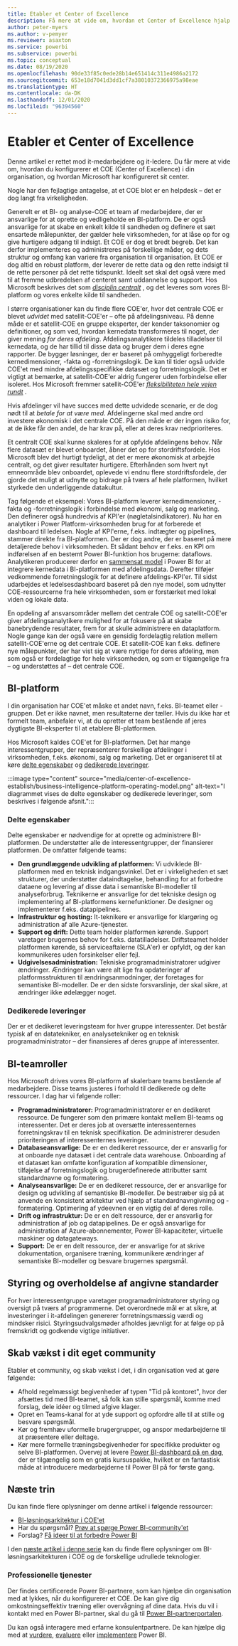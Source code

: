 ```yaml
---
title: Etabler et Center of Excellence
description: Få mere at vide om, hvordan et Center of Excellence hjalp Microsoft med at oprette en standardiseret analyse- og dataplatform til at give adgang til indsigt med den rigtige driftsmodel, engagement af interessenter samt delte og dedikerede investeringer.
author: peter-myers
ms.author: v-pemyer
ms.reviewer: asaxton
ms.service: powerbi
ms.subservice: powerbi
ms.topic: conceptual
ms.date: 08/19/2020
ms.openlocfilehash: 90de33f85c0ede28b14e651414c311e4986a2172
ms.sourcegitcommit: 653e18d7041d3dd1cf7a38010372366975a98eae
ms.translationtype: HT
ms.contentlocale: da-DK
ms.lasthandoff: 12/01/2020
ms.locfileid: "96394560"
---
```

# <a name="establish-a-center-of-excellence"></a>Etabler et Center of Excellence

Denne artikel er rettet mod it-medarbejdere og it-ledere. Du får mere at vide om, hvordan du konfigurerer et COE (Center of Excellence) i din organisation, og hvordan Microsoft har konfigureret sit center.

Nogle har den fejlagtige antagelse, at et COE blot er en helpdesk – det er dog langt fra virkeligheden.

Generelt er et BI- og analyse-COE et team af medarbejdere, der er ansvarlige for at oprette og vedligeholde en BI-platform. De er også ansvarlige for at skabe en enkelt kilde til sandheden og definere et sæt ensartede målepunkter, der gælder hele virksomheden, for at låse op for og give hurtigere adgang til indsigt. Et COE er dog et bredt begreb. Det kan derfor implementeres og administreres på forskellige måder, og dets struktur og omfang kan variere fra organisation til organisation. Et COE er dog altid en robust platform, der leverer de rette data og den rette indsigt til de rette personer på det rette tidspunkt. Ideelt set skal det også være med til at fremme udbredelsen af centeret samt uddannelse og support. Hos Microsoft beskrives det som _[disciplin centralt](center-of-excellence-microsoft-business-intelligence-transformation.md#discipline-at-the-core)_ , og det leveres som vores BI-platform og vores enkelte kilde til sandheden.

I større organisationer kan du finde flere COE'er, hvor det centrale COE er blevet _udvidet_ med satellit-COE'er – ofte på afdelingsniveau. På denne måde er et satellit-COE en gruppe eksperter, der kender taksonomier og definitioner, og som ved, hvordan kernedata transformeres til noget, der giver mening _for deres afdeling_. Afdelingsanalytikere tildeles tilladelser til kernedata, og de har tillid til disse data og bruger dem i deres egne rapporter. De bygger løsninger, der er baseret på omhyggeligt forberedte kernedimensioner, -fakta og -forretningslogik. De kan til tider også udvide COE'et med mindre afdelingsspecifikke datasæt og forretningslogik. Det er vigtigt at bemærke, at satellit-COE'er aldrig fungerer uden forbindelse eller isoleret. Hos Microsoft fremmer satellit-COE'er _[fleksibiliteten hele vejen rundt](center-of-excellence-microsoft-business-intelligence-transformation.md#flexibility-at-the-edge)_ .

Hvis afdelinger vil have succes med dette udvidede scenarie, er de dog nødt til at _betale for at være med_. Afdelingerne skal med andre ord investere økonomisk i det centrale COE. På den måde er der ingen risiko for, at de ikke får den andel, de har krav på, eller at deres krav nedprioriteres.

Et centralt COE skal kunne skaleres for at opfylde afdelingens behov. Når flere datasæt er blevet onboardet, åbner det op for stordriftsfordele. Hos Microsoft blev det hurtigt tydeligt, at det er mere økonomisk at arbejde centralt, og det giver resultater hurtigere. Efterhånden som hvert nyt emneområde blev onboardet, oplevede vi endnu flere stordriftsfordele, der gjorde det muligt at udnytte og bidrage på tværs af hele platformen, hvilket styrkede den underliggende datakultur.

Tag følgende et eksempel: Vores BI-platform leverer kernedimensioner, -fakta og -forretningslogik i forbindelse med økonomi, salg og marketing. Den definerer også hundredvis af KPI'er (nøgletalsindikatorer). Nu har en analytiker i Power Platform-virksomheden brug for at forberede et dashboard til ledelsen. Nogle af KPI'erne, f.eks. indtægter og pipelines, stammer direkte fra BI-platformen. Der er dog andre, der er baseret på mere detaljerede behov i virksomheden. Et sådant behov er f.eks. en KPI om indførelsen af en bestemt Power BI-funktion hos brugerne: dataflows. Analytikeren producerer derfor en [sammensat model](composite-model-guidance.md) i Power BI for at integrere kernedata i BI-platformen med afdelingsdata. Derefter tilføjer vedkommende forretningslogik for at definere afdelings-KPI'er. Til sidst udarbejdes et ledelsesdashboard baseret på den nye model, som udnytter COE-ressourcerne fra hele virksomheden, som er forstærket med lokal viden og lokale data.

En opdeling af ansvarsområder mellem det centrale COE og satellit-COE'er giver afdelingsanalytikere mulighed for at fokusere på at skabe banebrydende resultater, frem for at skulle administrere en dataplatform. Nogle gange kan der også være en gensidig fordelagtig relation mellem satellit-COE'erne og det centrale COE. Et satellit-COE kan f.eks. definere nye målepunkter, der har vist sig at være nyttige for deres afdeling, men som også er fordelagtige for hele virksomheden, og som er tilgængelige fra – og understøttes af – det centrale COE.

## <a name="bi-platform"></a>BI-platform

I din organisation har COE'et måske et andet navn, f.eks. BI-teamet eller -gruppen. Det er ikke navnet, men resultaterne der tæller. Hvis du ikke har et formelt team, anbefaler vi, at du opretter et team bestående af jeres dygtigste BI-eksperter til at etablere BI-platformen.

Hos Microsoft kaldes COE'et for BI-platformen. Det har mange interessentgrupper, der repræsenterer forskellige afdelinger i virksomheden, f.eks. økonomi, salg og marketing. Det er organiseret til at køre [delte egenskaber](#shared-capabilities) og [dedikerede leveringer](#dedicated-deliveries).

:::image type="content" source="media/center-of-excellence-establish/business-intelligence-platform-operating-model.png" alt-text="I diagrammet vises de delte egenskaber og dedikerede leveringer, som beskrives i følgende afsnit.":::

### <a name="shared-capabilities"></a>Delte egenskaber

Delte egenskaber er nødvendige for at oprette og administrere BI-platformen. De understøtter alle de interessentgrupper, der finansierer platformen. De omfatter følgende teams:

- **Den grundlæggende udvikling af platformen:** Vi udviklede BI-platformen med en teknisk indgangsvinkel. Det er i virkeligheden et sæt strukturer, der understøtter dataindtagelse, behandling for at forbedre dataene og levering af disse data i semantiske BI-modeller til analyseforbrug. Teknikerne er ansvarlige for det tekniske design og implementering af BI-platformens kernefunktioner. De designer og implementerer f.eks. datapipelines.
- **Infrastruktur og hosting:** It-teknikere er ansvarlige for klargøring og administration af alle Azure-tjenester.
- **Support og drift:** Dette team holder platformen kørende. Support varetager brugernes behov for f.eks. datatilladelser. Driftsteamet holder platformen kørende, så serviceaftalerne (SLA'er) er opfyldt, og der kan kommunikeres uden forsinkelser eller fejl.
- **Udgivelsesadministration:** Tekniske programadministratorer udgiver ændringer. Ændringer kan være alt lige fra opdateringer af platformsstrukturen til ændringsanmodninger, der foretages for semantiske BI-modeller. De er den sidste forsvarslinje, der skal sikre, at ændringer ikke ødelægger noget.

### <a name="dedicated-deliveries"></a>Dedikerede leveringer

Der er et dedikeret leveringsteam for hver gruppe interessenter. Det består typisk af en datatekniker, en analysetekniker og en teknisk programadministrator – der finansieres af deres gruppe af interessenter.

## <a name="bi-team-roles"></a>BI-teamroller

Hos Microsoft drives vores BI-platform af skalerbare teams bestående af medarbejdere. Disse teams justeres i forhold til dedikerede og delte ressourcer. I dag har vi følgende roller:

- **Programadministratorer:** Programadministratorer er en dedikeret ressource. De fungerer som den primære kontakt mellem BI-teams og interessenter. Det er deres job at oversætte interessenternes forretningskrav til en teknisk specifikation. De administrerer desuden prioriteringen af interessenternes leveringer.
- **Databaseansvarlige:** De er en dedikeret ressource, der er ansvarlig for at onboarde nye datasæt i det centrale data warehouse. Onboarding af et datasæt kan omfatte konfiguration af kompatible dimensioner, tilføjelse af forretningslogik og brugerdefinerede attributter samt standardnavne og formatering.
- **Analyseansvarlige:** De er en dedikeret ressource, der er ansvarlige for design og udvikling af semantiske BI-modeller. De bestræber sig på at anvende en konsistent arkitektur ved hjælp af standardnavngivning og -formatering. Optimering af ydeevnen er en vigtig del af deres rolle.
- **Drift og infrastruktur:** De er en delt ressource, der er ansvarlig for administration af job og datapipelines. De er også ansvarlige for administration af Azure-abonnementer, Power BI-kapaciteter, virtuelle maskiner og datagateways.
- **Support:** De er en delt ressource, der er ansvarlige for at skrive dokumentation, organisere træning, kommunikere ændringer af semantiske BI-modeller og besvare brugernes spørgsmål.

## <a name="governance-and-compliance"></a>Styring og overholdelse af angivne standarder

For hver interessentgruppe varetager programadministratorer styring og oversigt på tværs af programmerne. Det overordnede mål er at sikre, at investeringer i it-afdelingen genererer forretningsmæssig værdi og mindsker risici. Styringsudvalgsmøder afholdes jævnligt for at følge op på fremskridt og godkende vigtige initiativer.

## <a name="grow-your-own-community"></a>Skab vækst i dit eget community

Etabler et community, og skab vækst i det, i din organisation ved at gøre følgende:

- Afhold regelmæssigt begivenheder af typen "Tid på kontoret", hvor der afsættes tid med BI-teamet, så folk kan stille spørgsmål, komme med forslag, dele idéer og tilmed afgive klager.
- Opret en Teams-kanal for at yde support og opfordre alle til at stille og besvare spørgsmål.
- Kør og fremhæv uformelle brugergrupper, og anspor medarbejderne til at præsentere eller deltage.
- Kør mere formelle træningsbegivenheder for specifikke produkter og selve BI-platformen. Overvej at levere [Power BI-dashboard på en dag](https://powerbi.microsoft.com/diad/), der er tilgængelig som en gratis kursuspakke, hvilket er en fantastisk måde at introducere medarbejderne til Power BI på for første gang.

## <a name="next-steps"></a>Næste trin

Du kan finde flere oplysninger om denne artikel i følgende ressourcer:

- [BI-løsningsarkitektur i COE'et](center-of-excellence-business-intelligence-solution-architecture.md)
- Har du spørgsmål? [Prøv at spørge Power BI-community'et](https://community.powerbi.com/)
- Forslag? [Få ideer til at forbedre Power BI](https://ideas.powerbi.com/)

I den [næste artikel i denne serie](center-of-excellence-business-intelligence-solution-architecture.md) kan du finde flere oplysninger om BI-løsningsarkitekturen i COE og de forskellige udrullede teknologier.

### <a name="professional-services"></a>Professionelle tjenester

Der findes certificerede Power BI-partnere, som kan hjælpe din organisation med at lykkes, når du konfigurerer et COE. De kan give dig omkostningseffektiv træning eller overvågning af dine data. Hvis du vil i kontakt med en Power BI-partner, skal du gå til [Power BI-partnerportalen](https://powerbi.microsoft.com/partners/).

Du kan også interagere med erfarne konsulentpartnere. De kan hjælpe dig med at [vurdere](https://appsource.microsoft.com/marketplace/consulting-services?product=power-bi&serviceType=assessment&country=ALL&region=ALL), [evaluere](https://appsource.microsoft.com/marketplace/consulting-services?product=power-bi&serviceType=proof-of-concept&country=ALL&region=ALL) eller [implementere](https://appsource.microsoft.com/marketplace/consulting-services?product=power-bi&serviceType=implementation&country=ALL&region=ALL&page=1) Power BI.
